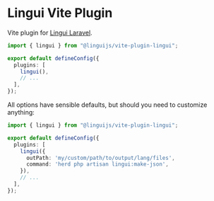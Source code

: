 # Lingui Vite Plugin

Vite plugin for [Lingui Laravel](https://github.com/linguijs/lingui-laravel).

```ts
import { lingui } from "@linguijs/vite-plugin-lingui";

export default defineConfig({
  plugins: [
    lingui(),
    // ...
  ],
});
```

All options have sensible defaults, but should you need to customize anything:

```ts
import { lingui } from "@linguijs/vite-plugin-lingui";

export default defineConfig({
  plugins: [
    lingui({
      outPath: 'my/custom/path/to/output/lang/files',
      command: 'herd php artisan lingui:make-json',
    }),
    // ...
  ],
});
```

